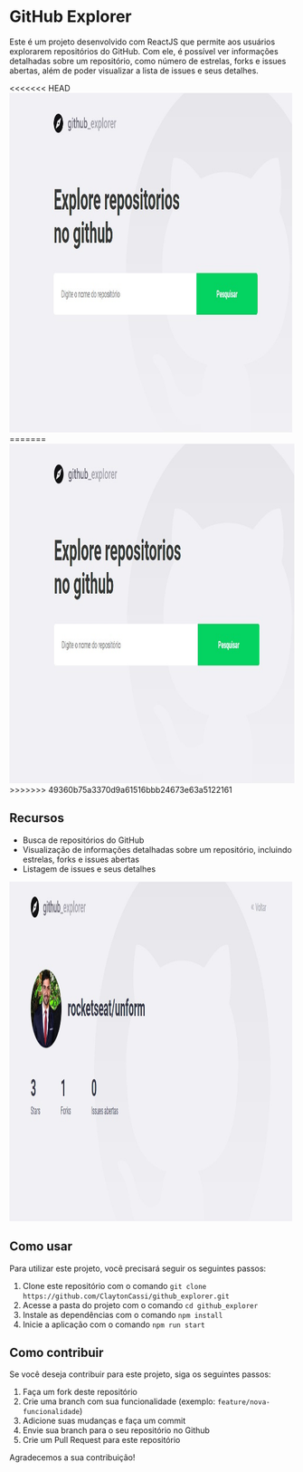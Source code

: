 <h1>GitHub Explorer</h1>
<p>Este é um projeto desenvolvido com ReactJS que permite aos usuários explorarem repositórios do GitHub. Com ele, é possível ver informações detalhadas sobre um repositório, como número de estrelas, forks e issues abertas, além de poder visualizar a lista de issues e seus detalhes.</p>
<<<<<<< HEAD
<img src="src/assets/github-explorer.jpg" alt="github" width="500" height="600">
=======
<img src="src/assets/github-explorer.jpg" alt="github" width="1000" height="600">
>>>>>>> 49360b75a3370d9a61516bbb24673e63a5122161
<h2>Recursos</h2>
<ul>
  <li>Busca de repositórios do GitHub</li>
  <li>Visualização de informações detalhadas sobre um repositório, incluindo estrelas, forks e issues abertas</li>
  <li>Listagem de issues e seus detalhes</li>
</ul>

<img src="src/assets/github-explorer-result.jpg" alt="github" width="500" height="600">
<h2>Como usar</h2>
<p>Para utilizar este projeto, você precisará seguir os seguintes passos:</p>
<ol>
  <li>Clone este repositório com o comando <code>git clone https://github.com/ClaytonCassi/github_explorer.git</code></li>
  <li>Acesse a pasta do projeto com o comando <code>cd github_explorer</code></li>
  <li>Instale as dependências com o comando <code>npm install</code></li>
  <li>Inicie a aplicação com o comando <code>npm run start</code></li>
</ol>
<h2>Como contribuir</h2>
<p>Se você deseja contribuir para este projeto, siga os seguintes passos:</p>
<ol>
  <li>Faça um fork deste repositório</li>
  <li>Crie uma branch com sua funcionalidade (exemplo: <code>feature/nova-funcionalidade</code>)</li>
  <li>Adicione suas mudanças e faça um commit</li>
  <li>Envie sua branch para o seu repositório no Github</li>
  <li>Crie um Pull Request para este repositório</li>
</ol>
<p>Agradecemos a sua contribuição!</p>
